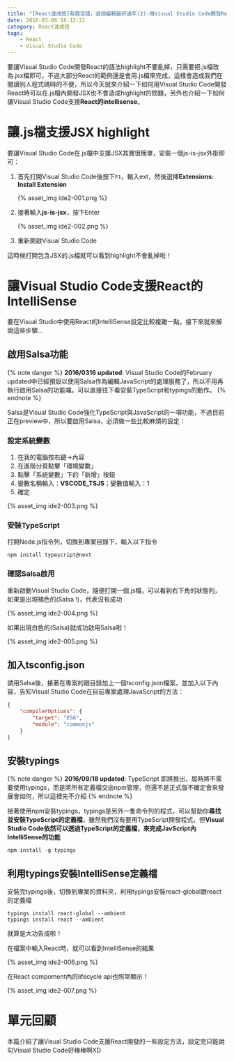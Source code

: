```yaml
---
title: "[React速成班]有錢沒錢，選個編輯器好過年(2)-用Visual Studio Code開發React支援Highlight, IntelliSense]"
date: 2016-03-06 16:12:21
category: React速成班
tags:
    - React
    - Visual Studio Code
---
```


要讓Visual Studio Code開發React的語法highlight不要亂掉，只需要把.js檔改為.jsx檔即可，不過大部分React的範例還是會用.js檔來完成，這樣會造成我們在閱讀別人程式碼時的不便，所以今天就來介紹一下如何用Visual Studio Code開發React時可以在.js檔內開發JSX也不會造成highlight的問題，另外也介紹一下如何讓Visual Studio Code支援**React的intellisense**。

<!-- more -->

# 讓.js檔支援JSX highlight

要讓Visual Studio Code在.js檔中支援JSX其實很簡單，安裝一個js-is-jsx外掛即可：

1. 首先打開Visual Studio Code後按下`F1`，輸入ext，然後選擇**Extensions: Install Extension**

    {% asset_img ide2-001.png %}

2. 接著輸入**js-is-jsx**，按下Enter

    {% asset_img ide2-002.png %}

3. 重新開啟Visual Studio Code

這時候打開包含JSX的.js檔就可以看到highlight不會亂掉啦！

# 讓Visual Studio Code支援React的IntelliSense

要在Visual Studio中使用React的IntelliSense設定比較複雜一點，接下來就來解說這些步驟...

## 啟用Salsa功能

{% note danger %}
**2016/0316 updated**: Visual Studio Code的February updated中已經預設以使用Salsa作為編輯JavaScript的處理服務了，所以不用再執行啟用Salsa的功能囉。可以直接往下看安裝TypeScript和typings的動作。
{% endnote %}

Salsa是Visual Studio Code強化TypeScript與JavaScript的一項功能，不過目前正在preview中，所以要啟用Salsa，必須做一些比較麻煩的設定：

### 設定系統變數

1. 在我的電腦按右鍵->內容
2. 在進階分頁點擊「環境變數」
3. 點擊「系統變數」下的「新增」按鈕
4. 變數名稱輸入：**VSCODE_TSJS**；變數值輸入：1
5. 確定

{% asset_img ide2-003.png %}

### 安裝TypeScript

打開Node.js指令列，切換到專案目錄下，輸入以下指令

```
npm install typescript@next
```

### 確認Salsa啟用

重新啟動Visual Studio Code，隨便打開一個.js檔，可以看到右下角的狀態列，如果是出現橘色的(Salsa !)，代表沒有成功

{% asset_img ide2-004.png %}

如果出現白色的(Salsa)就成功啟用Salsa啦！

{% asset_img ide2-005.png %}

## 加入tsconfig.json

請用Salsa後，接著在專案的跟目錄加上一個tsconfig.json檔案，並加入以下內容，告知Visual Studio Code在目前專案處理JavaScript的方法：

```json
{
    "compilerOptions": {
        "target": "ES6",
        "module": "commonjs"
    }
}
```

## 安裝typings

{% note danger %}
**2016/09/18 updated**: TypeScript 即將推出，屆時將不需要使用typings，而是將所有定義檔交由npm管理，但還不是正式版不確定會來發展會如何，所以這裡先不介紹
{% endnote %}

接著使用npm安裝typings，typings是另外一隻命令列的程式，可以幫助你**尋找並安裝TypeScript的定義檔**，雖然我們沒有要用TypeScript開發程式，但**Visual Studio Code依然可以透過TypeScript的定義檔，來完成JavScript內IntelliSense的功能**

```
npm install -g typings
```

## 利用typings安裝IntelliSense定義檔

安裝完typings後，切換到專案的資料夾，利用typings安裝react-global跟react的定義檔

```
typings install react-global --ambient
typings install react --ambient
```

就算是大功告成啦！

在檔案中輸入React時，就可以看到IntelliSense的結果

{% asset_img ide2-006.png %}

在React compoment內的lifecycle api也照常顯示！

{% asset_img ide2-007.png %}

# 單元回顧

本篇介紹了讓Visual Studio Code支援React開發的一些設定方法，設定完只能說句Visual Studio Code好棒棒啊XD